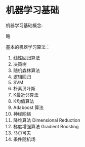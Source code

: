 # 机器学习基础



机器学习基础概念:

略

基本的机器学习算法：

1. 线性回归算法
2. 决策树
3. 随机森林算法
4. 逻辑回归
5. SVM
6. 朴素贝叶斯
7. K最近邻算法
8. K均值算法
9. Adaboost 算法
10. 神经网络
11. 降维算法 Dimensional Reduction
12. 梯度增强算法 Gradient Boosting
13. 马尔可夫
14. 条件随机场